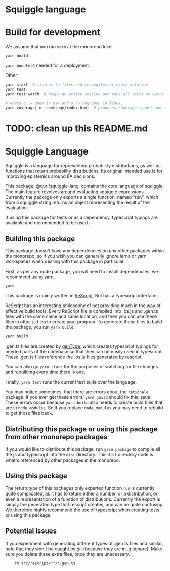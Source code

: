 # Squiggle language

# Build for development
We assume that you ran `yarn` at the monorepo level. 
``` sh
yarn build
```

`yarn bundle` is needed for a deployment. 

Other: 
``` sh
yarn start  # listens to files and recompiles at every mutation
yarn test
yarn test:watch  # keeps an active session and runs all tests at every mutation

# where o := open in osx and o := xdg-open in linux,  
yarn coverage; o _coverage/index.html  # produces coverage report and opens it in browser
```

# TODO: clean up this README.md 

# Squiggle Language
Squiggle is a language for representing probability distributions, as well as 
functions that return probability distributions. Its original intended use is
for improving epistemics around EA decisions.

This package, @quri/squiggle-lang, contains the core language of squiggle. The main
feature revolves around evaluating squiggle expressions. Currently the package
only exports a single function, named "run", which from a squiggle string returns
an object representing the result of the evaluation.

If using this package for tests or as a dependency, typescript typings are available
and recommended to be used.

## Building this package
This package doesn't have any dependencies on any other packages within the monorepo,
so if you wish you can generally ignore lerna or yarn workspaces when dealing
with this package in particular.

First, as per any node package, you will need to install dependencies, we recommend
using [yarn](https://classic.yarnpkg.com/en/).

```bash
yarn
```

This package is mainly written in [ReScript](https://rescript-lang.org/). But has
a typescript interface.

ReScript has an interesting philosophy of not providing much in the way of effective
build tools. Every ReScript file is compiled into .bs.js and .gen.ts files with the same name
and same location, and then you can use these files in other js files to
create your program. To generate these files to build the package, you run
`yarn build`.

```bash
yarn build
```

.gen.ts files are created by [genType](https://rescript-lang.org/docs/gentype/latest/getting-started),
which creates typescript typings for needed parts of the codebase so that they
can be easily used in typescript. These .gen.ts files reference the .bs.js files
generated by rescript.

You can also go `yarn start` for the purposes of watching for file changes and 
rebuilding every time there is one.

Finally, `yarn test` runs the current test suite over the language.

You may notice sometimes, that there are errors about the `rationale` package.
If you ever get these errors, `yarn build` should fix this issue. These errors
occur because `yarn build` also needs to create build files that are in `node_modules`.
So if you replace `node_modules` you may need to rebuild to get those files back.

## Distributing this package or using this package from other monorepo packages
If you would like to distribute this package, run `yarn package` to compile all the js
and typescript into the `dist` directory. This `dist` directory code is what's
referenced by other packages in the monorepo.

## Using this package
The return type of this packages only experted function `run` is currently quite 
complicated, as it has to return either a number, or a distribution, or even
a representation of a function of distributions. Currently the export is simply
the generated type that rescript creates, and can be quite confusing. We therefore
highly recommend the use of typescript when creating tests or using this package.

## Potential Issues
If you experiment with generating different types of .gen.ts files and similar, note that they won't be caught by git (because they are in .gitignore). Make sure you delete these extra files, once they are unecessary.
```
    rm src/rescript/**/*.gen.ts
```